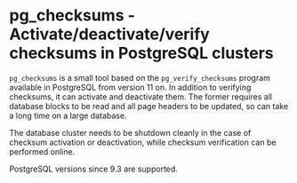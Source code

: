 pg_checksums - Activate/deactivate/verify checksums in PostgreSQL clusters
==========================================================================

`pg_checksums` is a small tool based on the `pg_verify_checksums` program
available in PostgreSQL from version 11 on. In addition to verifying checksums,
it can activate and deactivate them.  The former requires all database blocks
to be read and all page headers to be updated, so can take a long time on a
large database.

The database cluster needs to be shutdown cleanly in the case of checksum
activation or deactivation, while checksum verification can be performed
online.

PostgreSQL versions since 9.3 are supported.
